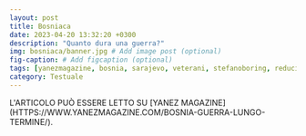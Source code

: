 ```yaml
---
layout: post
title: Bosniaca
date: 2023-04-20 13:32:20 +0300
description: "Quanto dura una guerra?"
img: bosniaca/banner.jpg # Add image post (optional)
fig-caption: # Add figcaption (optional)
tags: [yanezmagazine, bosnia, sarajevo, veterani, stefanoboring, reduci]
category: Testuale
---
```


<span style="text-transform: uppercase">
L'articolo può essere letto su [Yanez Magazine](https://www.yanezmagazine.com/bosnia-guerra-lungo-termine/).
</span>
